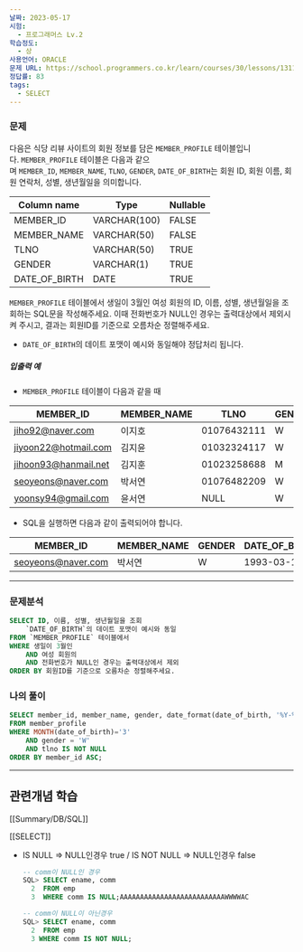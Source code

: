 ```yaml
---
날짜: 2023-05-17
시험:
  - 프로그래머스 Lv.2
학습정도:
  - 상
사용언어: ORACLE
문제 URL: https://school.programmers.co.kr/learn/courses/30/lessons/131120
정답률: 83
tags:
  - SELECT
---
```

### 문제

다음은 식당 리뷰 사이트의 회원 정보를 담은 `MEMBER_PROFILE` 테이블입니다. `MEMBER_PROFILE` 테이블은 다음과 같으며 `MEMBER_ID`, `MEMBER_NAME`, `TLNO`, `GENDER`, `DATE_OF_BIRTH`는 회원 ID, 회원 이름, 회원 연락처, 성별, 생년월일을 의미합니다.

| Column name | Type | Nullable |
| --- | --- | --- |
| MEMBER_ID | VARCHAR(100) | FALSE |
| MEMBER_NAME | VARCHAR(50) | FALSE |
| TLNO | VARCHAR(50) | TRUE |
| GENDER | VARCHAR(1) | TRUE |
| DATE_OF_BIRTH | DATE | TRUE |

`MEMBER_PROFILE` 테이블에서 생일이 3월인 여성 회원의 ID, 이름, 성별, 생년월일을 조회하는 SQL문을 작성해주세요. 이때 전화번호가 NULL인 경우는 출력대상에서 제외시켜 주시고, 결과는 회원ID를 기준으로 오름차순 정렬해주세요.
- `DATE_OF_BIRTH`의 데이트 포맷이 예시와 동일해야 정답처리 됩니다.

##### 입출력 예
- `MEMBER_PROFILE` 테이블이 다음과 같을 때

| MEMBER_ID | MEMBER_NAME | TLNO | GENDER | DATE_OF_BIRTH |
| --- | --- | --- | --- | --- |
| jiho92@naver.com | 이지호 | 01076432111 | W | 1992-02-12 |
| jiyoon22@hotmail.com | 김지윤 | 01032324117 | W | 1992-02-22 |
| jihoon93@hanmail.net | 김지훈 | 01023258688 | M | 1993-02-23 |
| seoyeons@naver.com | 박서연 | 01076482209 | W | 1993-03-16 |
| yoonsy94@gmail.com | 윤서연 | NULL | W | 1994-03-19 |   

- SQL을 실행하면 다음과 같이 출력되어야 합니다.

| MEMBER_ID | MEMBER_NAME | GENDER | DATE_OF_BIRTH |
| --- | --- | --- | --- |
| seoyeons@naver.com | 박서연 | W | 1993-03-16 |

--- 
### 문제분석

``` sql
SELECT ID, 이름, 성별, 생년월일을 조회
	`DATE_OF_BIRTH`의 데이트 포맷이 예시와 동일
FROM `MEMBER_PROFILE` 테이블에서
WHERE 생일이 3월인
	AND 여성 회원의
	AND 전화번호가 NULL인 경우는 출력대상에서 제외
ORDER BY 회원ID를 기준으로 오름차순 정렬해주세요.
```

### 나의 풀이

```sql
SELECT member_id, member_name, gender, date_format(date_of_birth, '%Y-%m-%d')
FROM member_profile
WHERE MONTH(date_of_birth)='3'
    AND gender = 'W'
    AND tlno IS NOT NULL
ORDER BY member_id ASC;
```

--- 
## 관련개념 학습

[[Summary/DB/SQL]]

[[SELECT]]
- IS NULL ⇒ NULL인경우 true / IS NOT NULL ⇒ NULL인경우 false
    ```sql
    -- comm이 NULL인 경우
    SQL> SELECT ename, comm
      2  FROM emp
      3  WHERE comm IS NULL;AAAAAAAAAAAAAAAAAAAAAAAAAAWWWWAC
    
    -- comm이 NULL이 아닌경우
    SQL> SELECT ename, comm
      2  FROM emp
      3 WHERE comm IS NOT NULL;
    ```